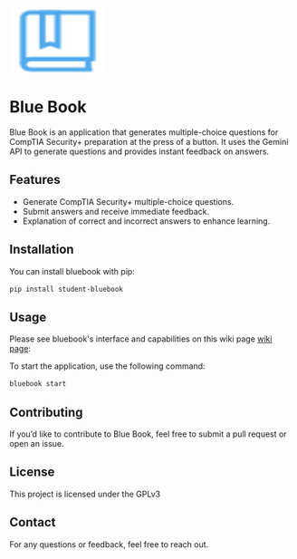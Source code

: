 <img src="https://github.com/ilya-smut/blue-book/blob/main/bluebook/static/images/book.svg" alt="" width="170" height="115"/>

# Blue Book

Blue Book is an application that generates multiple-choice questions for CompTIA Security+ preparation at the press of a button. It uses the Gemini API to generate questions and provides instant feedback on answers.

## Features
- Generate CompTIA Security+ multiple-choice questions.
- Submit answers and receive immediate feedback.
- Explanation of correct and incorrect answers to enhance learning.

## Installation

You can install bluebook with pip:
   ```sh
   pip install student-bluebook
   ```

## Usage

Please see bluebook's interface and capabilities on this wiki page [wiki page](https://github.com/ilya-smut/blue-book/wiki/What-to-expect-from-Blue-Book-0.1.0%3F):

To start the application, use the following command:
```sh
bluebook start
```

## Contributing
If you’d like to contribute to Blue Book, feel free to submit a pull request or open an issue.

## License
This project is licensed under the GPLv3

## Contact
For any questions or feedback, feel free to reach out.

